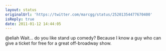 ```yaml
---
layout: status
originalUrl: 'https://twitter.com/marcgg/status/25201354477670400'
isReply: true
date: 2011-01-12 14:44:05
---
```


@eliah Wait... do you like stand up comedy? Because I know a guy who can give a ticket for free for a great off-broadway show.
